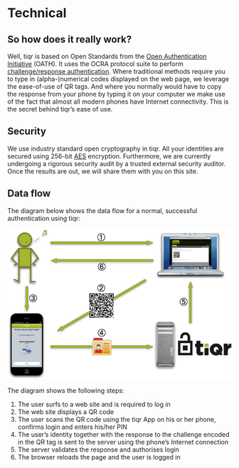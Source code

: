 # Technical

## So how does it really work?
Well, tiqr is based on Open Standards from the [Open Authentication Initiative](http://www.openauthentication.org/) (OATH). It uses the OCRA protocol suite to perform [challenge/response authentication](http://en.wikipedia.org/wiki/Challenge-response_authentication). Where traditional methods require you to type in (alpha-)numerical codes displayed on the web page, we leverage the ease-of-use of QR tags. And where you normally would have to copy the response from your phone by typing it on your computer we make use of the fact that almost all modern phones have Internet connectivity. This is the secret behind tiqr’s ease of use.

## Security
We use industry standard open cryptography in tiqr. All your identities are secured using 256-bit [AES](http://en.wikipedia.org/wiki/Advanced_Encryption_Standard) encryption. Furthermore, we are currently undergoing a rigorous security audit by a trusted external security auditor. Once the results are out, we will share them with you on this site.

## Data flow
The diagram below shows the data flow for a normal, successful authentication using tiqr:

![How](/img/tiqr-how-does-it-work.png)

The diagram shows the following steps:

1. The user surfs to a web site and is required to log in
2. The web site displays a QR code
3. The user scans the QR code using the tiqr App on his or her phone, confirms login and enters his/her PIN
4. The user’s identity together with the response to the challenge encoded in the QR tag is sent to the server using the phone’s Internet connection
5. The server validates the response and authorises login
6. The browser reloads the page and the user is logged in